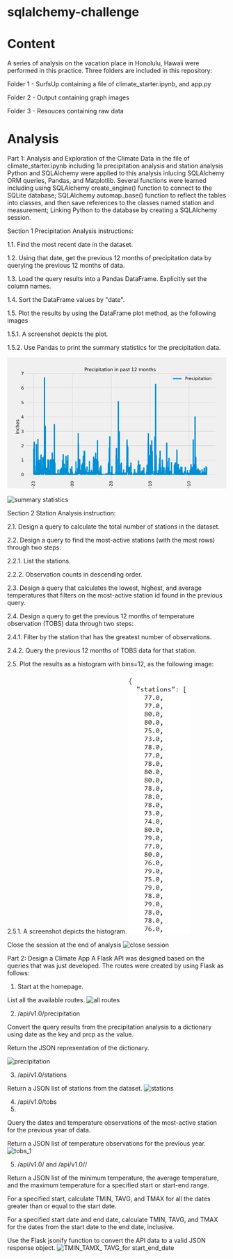 # sqlalchemy-challenge

# Content
A series of analysis on the vacation place in Honolulu, Hawaii were performed in this practice. Three folders are included in this repository:

Folder 1 - SurfsUp containing a file of climate_starter.ipynb, and app.py

Folder 2 - Output containing graph images 

Folder 3 - Resouces containing raw data

# Analysis 

Part 1: Analysis and Exploration of the Climate Data in the file of climate_starter.ipynb including 1a precipitation analysis and station analysis
Python and SQLAlchemy were applied to this analysis inlucing SQLAlchemy ORM queries, Pandas, and Matplotlib. Several functions were learned including using SQLAlchemy create_engine() function to connect to the SQLite database; SQLAlchemy automap_base() function to reflect the tables into classes, and then save references to the classes named station and measurement; Linking Python to the database by creating a SQLAlchemy session.

Section 1 Precipitation Analysis instructions: 

1.1. Find the most recent date in the dataset.

1.2. Using that date, get the previous 12 months of precipitation data by querying the previous 12 months of data.

1.3. Load the query results into a Pandas DataFrame. Explicitly set the column names.

1.4. Sort the DataFrame values by "date".

1.5. Plot the results by using the DataFrame plot method, as the following images

1.5.1. A screenshot depicts the plot.

1.5.2. Use Pandas to print the summary statistics for the precipitation data.

![alt text](Output/prcp.png)

![summary statistics](https://github.com/yiwen2024/sqlalchemy-challenge/assets/159670322/be701b8a-3258-4978-92bc-2c26af498c2b)


Section 2 Station Analysis instruction: 

2.1. Design a query to calculate the total number of stations in the dataset.

2.2. Design a query to find the most-active stations (with the most rows) through two steps:

2.2.1. List the stations.

2.2.2. Observation counts in descending order.

2.3. Design a query that calculates the lowest, highest, and average temperatures that filters on the most-active station id found in the previous query.

2.4. Design a query to get the previous 12 months of temperature observation (TOBS) data through two steps:

2.4.1. Filter by the station that has the greatest number of observations.

2.4.2. Query the previous 12 months of TOBS data for that station.

2.5. Plot the results as a histogram with bins=12, as the following image:

2.5.1. A screenshot depicts the histogram.
![alt text](Output/tobs.png)

Close the session at the end of analysis
![close session](https://github.com/yiwen2024/sqlalchemy-challenge/assets/159670322/a18bc56a-a42f-4c2b-8148-3fe335cb2434)

Part 2: Design a Climate App
A Flask API was designed based on the queries that was just developed. The routes were created by using Flask as follows:

1. Start at the homepage.

List all the available routes.
![all routes](https://github.com/yiwen2024/sqlalchemy-challenge/assets/159670322/8e8be824-0465-41db-90d2-f0bc2b4d569d)

2. /api/v1.0/precipitation

Convert the query results from the precipitation analysis to a dictionary using date as the key and prcp as the value.

Return the JSON representation of the dictionary.

![precipitation](https://github.com/yiwen2024/sqlalchemy-challenge/assets/159670322/fba2330c-bd76-493e-8b66-cedf011b1519)

3. /api/v1.0/stations

Return a JSON list of stations from the dataset.
![stations](https://github.com/yiwen2024/sqlalchemy-challenge/assets/159670322/b53f94cf-864d-4a89-9c87-97ac06290920)

4. /api/v1.0/tobs
5. 
Query the dates and temperature observations of the most-active station for the previous year of data.

Return a JSON list of temperature observations for the previous year.
![tobs_1](https://github.com/yiwen2024/sqlalchemy-challenge/assets/159670322/b5667b10-7f0a-4def-9392-b8e8040c6639)

5. /api/v1.0/<start> and /api/v1.0/<start>/<end>

Return a JSON list of the minimum temperature, the average temperature, and the maximum temperature for a specified start or start-end range.

For a specified start, calculate TMIN, TAVG, and TMAX for all the dates greater than or equal to the start date.

For a specified start date and end date, calculate TMIN, TAVG, and TMAX for the dates from the start date to the end date, inclusive.

Use the Flask jsonify function to convert the API data to a valid JSON response object.
![TMIN_TAMX_ TAVG_for start_end_date](https://github.com/yiwen2024/sqlalchemy-challenge/assets/159670322/82fd1ee4-d1b3-45ed-84f5-9522ddaa2a29)
